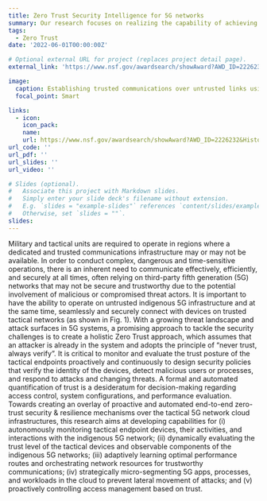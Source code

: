 ```yaml
---
title: Zero Trust Security Intelligence for 5G networks
summary: Our research focuses on realizing the capability of achieving trusted communications over untrusted and potentially compromised 5G networks by using Zero Trust principles.
tags:
  - Zero Trust
date: '2022-06-01T00:00:00Z'

# Optional external URL for project (replaces project detail page).
external_link: 'https://www.nsf.gov/awardsearch/showAward?AWD_ID=2226232&HistoricalAwards=false'

image:
  caption: Establishing trusted communications over untrusted links using Zero Trust principles.
  focal_point: Smart

links:
  - icon:
    icon_pack:
    name:
    url: https://www.nsf.gov/awardsearch/showAward?AWD_ID=2226232&HistoricalAwards=false
url_code: ''
url_pdf: ''
url_slides: ''
url_video: ''

# Slides (optional).
#   Associate this project with Markdown slides.
#   Simply enter your slide deck's filename without extension.
#   E.g. `slides = "example-slides"` references `content/slides/example-slides.md`.
#   Otherwise, set `slides = ""`.
slides:
---
```


Military and tactical units are required to operate in regions where a dedicated and trusted communications infrastructure may or may not be available. In order to conduct complex, dangerous and time-sensitive operations, there is an inherent need to communicate effectively, efficiently, and securely at all times, often relying on third-party fifth generation (5G) networks that may not be secure and trustworthy due to the potential involvement of malicious or compromised threat actors. It is important to have the ability to operate
on untrusted indigenous 5G infrastructure and at the same time, seamlessly and securely connect with devices on trusted tactical networks (as shown in Fig. 1). With a growing threat landscape and attack surfaces in 5G systems, a promising approach to tackle the security challenges is to create a holistic Zero Trust approach, which assumes that an attacker is already in the system and adopts the principle of “never trust, always verify”. It is critical to monitor and evaluate the trust posture of the tactical endpoints proactively and continuously to design security policies that verify the identity of the devices, detect malicious users or processes, and respond to attacks and changing threats. A formal and automated quantification of trust is a desideratum for decision-making regarding access control, system configurations, and performance evaluation. Towards creating an overlay of proactive and automated end-to-end zero-trust security & resilience mechanisms over the tactical 5G network cloud infrastructures, this research aims at developing capabilities for (i) autonomously monitoring tactical endpoint devices, their activities, and interactions with the indigenous 5G network; (ii) dynamically evaluating the trust level of the tactical devices and observable components of the indigenous 5G networks; (iii) adaptively learning optimal performance routes and orchestrating network resources for trustworthy communications; (iv) strategically micro-segmenting 5G apps, processes, and workloads in the cloud to prevent lateral movement of attacks; and (v) proactively controlling access management based on trust.

